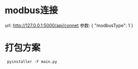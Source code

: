 # modbus连接
  url: http://127.0.0.1:5000/api/connet
  参数:
      {
        "modbusType": 1
      }

# 打包方案
     pyinstaller -F main.py